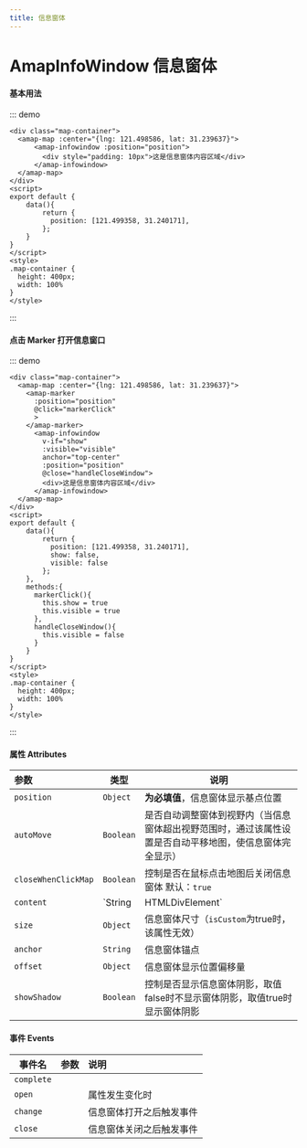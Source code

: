 ```yaml
---
title: 信息窗体
---
```

# AmapInfoWindow 信息窗体
#### 基本用法
::: demo
```vue
<div class="map-container">
  <amap-map :center="{lng: 121.498586, lat: 31.239637}">
      <amap-infowindow :position="position">
        <div style="padding: 10px">这是信息窗体内容区域</div>
      </amap-infowindow>
  </amap-map>
</div>
<script>
export default {
    data(){
        return {
          position: [121.499358, 31.240171],
        };
    }
}
</script>
<style>
.map-container {
  height: 400px;
  width: 100%
}
</style>
```
:::
#### 点击 Marker 打开信息窗口
::: demo
```vue
<div class="map-container">
  <amap-map :center="{lng: 121.498586, lat: 31.239637}">
    <amap-marker 
      :position="position" 
      @click="markerClick" 
      >
    </amap-marker>
      <amap-infowindow 
        v-if="show"
        :visible="visible" 
        anchor="top-center"
        :position="position" 
        @close="handleCloseWindow">
        <div>这是信息窗体内容区域</div>
      </amap-infowindow>
  </amap-map>
</div>
<script>
export default {
    data(){
        return {
          position: [121.499358, 31.240171],
          show: false,
          visible: false
        };
    },
    methods:{
      markerClick(){
        this.show = true
        this.visible = true
      },
      handleCloseWindow(){
        this.visible = false
      }
    }
}
</script>
<style>
.map-container {
  height: 400px;
  width: 100%
}
</style>
```
:::
#### 属性  Attributes

| 参数                | 类型                      | 说明                                                         |
| :------------------ | ------------------------- | ------------------------------------------------------------ |
| `position`          | `Object`                   | **为必填值**，信息窗体显示基点位置                           |
| `autoMove`          | `Boolean`                 | 是否自动调整窗体到视野内（当信息窗体超出视野范围时，通过该属性设置是否自动平移地图，使信息窗体完全显示） |
| `closeWhenClickMap` | `Boolean`                 | 控制是否在鼠标点击地图后关闭信息窗体  默认：`true`           |
| `content`           | `String | HTMLDivElement` | 显示内容，可以是HTML要素字符串或者`HTMLElement`对象          |
| `size`              | `Object`                  | 信息窗体尺寸（`isCustom`为true时，该属性无效）               |
| `anchor`            | `String`                  | 信息窗体锚点                                                 |
| `offset`            | `Object`                  | 信息窗体显示位置偏移量                                       |
| `showShadow`        | `Boolean`                 | 控制是否显示信息窗体阴影，取值false时不显示窗体阴影，取值true时显示窗体阴影 |

#### 事件 Events

| 事件名     | 参数 | 说明                     |
| ---------- | ---- | :----------------------- |
| `complete` |      |                          |
| `open`     |      | 属性发生变化时           |
| `change`   |      | 信息窗体打开之后触发事件 |
| `close`    |      | 信息窗体关闭之后触发事件 |
